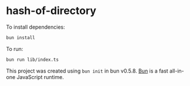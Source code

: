 # hash-of-directory

To install dependencies:

```bash
bun install
```

To run:

```bash
bun run lib/index.ts
```

This project was created using `bun init` in bun v0.5.8. [Bun](https://bun.sh) is a fast all-in-one JavaScript runtime.
